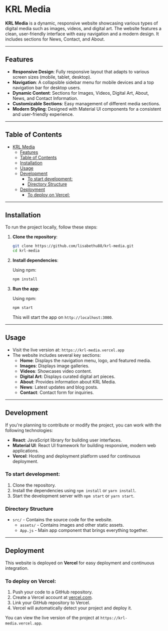 # KRL Media

**KRL Media** is a dynamic, responsive website showcasing various types of digital media such as images, videos, and digital art. The website features a clean, user-friendly interface with easy navigation and a modern design. It includes sections for News, Contact, and About.

---

## Features

- **Responsive Design**: Fully responsive layout that adapts to various screen sizes (mobile, tablet, desktop).
- **Navigation**: A collapsible sidebar menu for mobile devices and a top navigation bar for desktop users.
- **Dynamic Content**: Sections for Images, Videos, Digital Art, About, News, and Contact Information.
- **Customizable Sections**: Easy management of different media sections.
- **Modern Styling**: Designed with Material UI components for a consistent and user-friendly experience.

---

## Table of Contents

- [KRL Media](#krl-media)
  - [Features](#features)
  - [Table of Contents](#table-of-contents)
  - [Installation](#installation)
  - [Usage](#usage)
  - [Development](#development)
    - [To start development:](#to-start-development)
    - [Directory Structure](#directory-structure)
  - [Deployment](#deployment)
    - [To deploy on Vercel:](#to-deploy-on-vercel)

---

## Installation

To run the project locally, follow these steps:

1. **Clone the repository**:

   ```bash
   git clone https://github.com/lisabethu88/krl-media.git
   cd krl-media
   ```

2. **Install dependencies**:

   Using npm:

   ```bash
   npm install
   ```

3. **Run the app**:

   Using npm:

   ```bash
   npm start
   ```

   This will start the app on `http://localhost:3000`.

---

## Usage

- Visit the live version at: `https://krl-media.vercel.app`
- The website includes several key sections:
  - **Home**: Displays the navigation menu, logo, and featured media.
  - **Images**: Displays image galleries.
  - **Videos**: Showcases video content.
  - **Digital Art**: Displays curated digital art pieces.
  - **About**: Provides information about KRL Media.
  - **News**: Latest updates and blog posts.
  - **Contact**: Contact form for inquiries.

---

## Development

If you're planning to contribute or modify the project, you can work with the following technologies:

- **React**: JavaScript library for building user interfaces.
- **Material UI**: React UI framework for building responsive, modern web applications.
- **Vercel**: Hosting and deployment platform used for continuous deployment.

### To start development:

1. Clone the repository.
2. Install the dependencies using `npm install` or `yarn install`.
3. Start the development server with `npm start` or `yarn start`.

### Directory Structure

- `src/` - Contains the source code for the website.
  - `assets/` - Contains images and other static assets.
  - `App.js` - Main app component that brings everything together.

---

## Deployment

This website is deployed on **Vercel** for easy deployment and continuous integration.

### To deploy on Vercel:

1. Push your code to a GitHub repository.
2. Create a Vercel account at [vercel.com](https://vercel.com).
3. Link your GitHub repository to Vercel.
4. Vercel will automatically detect your project and deploy it.

You can view the live version of the project at `https://krl-media.vercel.app`.
